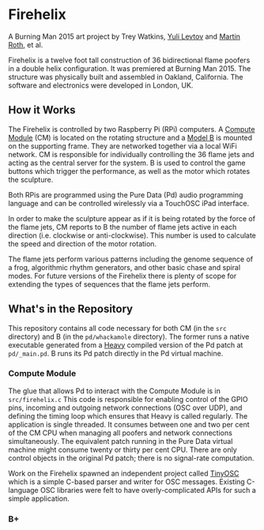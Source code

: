 # Firehelix
A Burning Man 2015 art project by Trey Watkins, [Yuli Levtov](https://github.com/ylevtov) and [Martin Roth](https://github.com/mhroth), et al.

Firehelix is a twelve foot tall construction of 36 bidirectional flame poofers in a double helix configuration. It was premiered at Burning Man 2015. The structure was physically built and assembled in Oakland, California. The software and electronics were developed in London, UK.

## How it Works
The Firehelix is controlled by two Raspberry Pi (RPi) computers. A [Compute Module](https://www.raspberrypi.org/products/compute-module-development-kit/) (CM) is located on the rotating structure and a [Model B](https://www.raspberrypi.org/products/raspberry-pi-2-model-b/) is mounted on the supporting frame. They are networked together via a local WiFi network. CM is responsible for individually controlling the 36 flame jets and acting as the central server for the system. B is used to control the game buttons which trigger the performance, as well as the motor which rotates the sculpture.

Both RPis are programmed using the Pure Data (Pd) audio programming language and can be controlled wirelessly via a TouchOSC iPad interface.

In order to make the sculpture appear as if it is being rotated by the force of the flame jets, CM reports to B the number of flame jets active in each direction (i.e. clockwise or anti-clockwise). This number is used to calculate the speed and direction of the motor rotation.

The flame jets perform various patterns including the genome sequence of a frog, algorithmic rhythm generators, and other basic chase and spiral modes. For future versions of the Firehelix there is plenty of scope for extending the types of sequences that the flame jets perform.

## What's in the Repository
This repository contains all code necessary for both CM (in the `src` directory) and B (in the `pd/whackamole` directory). The former runs a native executable generated from a [Heavy](https://enzienaudio.com) compiled version of the Pd patch at `pd/_main.pd`. B runs its Pd patch directly in the Pd virtual machine.

### Compute Module
The glue that allows Pd to interact with the Compute Module is in `src/firehelix.c` This code is responsible for enabling control of the GPIO pins, incoming and outgoing network connections (OSC over UDP), and defining the timing loop which ensures that Heavy is called regularly. The application is single threaded. It consumes between one and two per cent of the CM CPU when managing all poofers and network connections simultaneously. The equivalent patch running in the Pure Data virtual machine might consume twenty or thirty per cent CPU. There are only control objects in the original Pd patch; there is no signal-rate computation.

Work on the Firehelix spawned an independent project called [TinyOSC](https://github.com/mhroth/tinyosc) which is a simple C-based parser and writer for OSC messages. Existing C-language OSC libraries were felt to have overly-complicated APIs for such a simple application.

### B+
